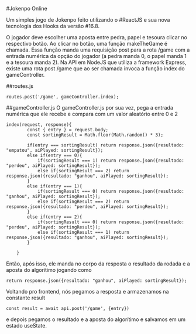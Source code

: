 #Jokenpo Online

Um simples jogo de Jokenpo feito utilizando o #ReactJS e sua nova tecnologia dos Hooks da versão #16.8.

O jogador deve escolher uma aposta entre pedra, papel e tesoura clicar no respectivo botão. Ao clicar no botão, uma função makeTheGame é chamada. Essa função manda uma requisição post para a rota /game com a entrada numérica da opção do jogador (a pedra manda 0, o papel manda 1 e a tesoura manda 2). Na API em NodeJS que utiliza a framework Express, existe uma rota post /game que ao ser chamada invoca a função index do gameController.

##routes.js
```
routes.post('/game', gameController.index);
```

##gameController.js
O gameController.js por sua vez, pega a entrada numérica que ele recebe e compara com um valor aleatório entre 0 e 2

```
index(request, response){
        const { entry } = request.body;
        const sortingResult = Math.floor(Math.random() * 3);

        if(entry === sortingResult) return response.json({resultado: "empatou", aiPlayed: sortingResult});
        else if(entry === 0){
            if(sortingResult === 1) return response.json({resultado: "perdeu", aiPlayed: sortingResult});
            else if(sortingResult === 2) return response.json({resultado: "ganhou", aiPlayed: sortingResult});
        }
        else if(entry === 1){
            if(sortingResult === 0) return response.json({resultado: "ganhou", aiPlayed: sortingResult});
            else if(sortingResult === 2) return response.json({resultado: "perdeu", aiPlayed: sortingResult});
        }
        else if(entry === 2){
            if(sortingResult === 0) return response.json({resultado: "perdeu", aiPlayed: sortingResult});
            else if(sortingResult === 1) return response.json({resultado: "ganhou", aiPlayed: sortingResult});
        }

    }
```
Então, após isso, ele manda no corpo da resposta o resultado da rodada e a aposta do algorítimo jogando como
```
return response.json({resultado: "ganhou", aiPlayed: sortingResult});
```

Voltando pro frontend, nós pegamos a resposta e armazenamos na constante result
```
const result = await api.post('/game', {entry})
```
e depois pegamos o resultado e a aposta do algorítimo e salvamos em um estado useState.
